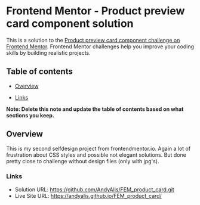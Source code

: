 # Frontend Mentor - Product preview card component solution

This is a solution to the [Product preview card component challenge on Frontend Mentor](https://www.frontendmentor.io/challenges/product-preview-card-component-GO7UmttRfa). Frontend Mentor challenges help you improve your coding skills by building realistic projects. 

## Table of contents

- [Overview](#overview)

- [Links](#links)


**Note: Delete this note and update the table of contents based on what sections you keep.**

## Overview

This is my second selfdesign project from frontendmentor.io. Again a lot of frustration about CSS styles and possible not elegant solutions. But done pretty close to challenge without design files (only with jpg's).
### Links

- Solution URL: https://github.com/AndyAlis/FEM_product_card.git
- Live Site URL: https://andyalis.github.io/FEM_product_card/
